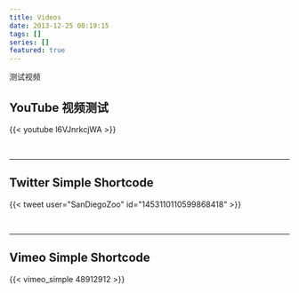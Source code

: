 ```yaml
---
title: Videos
date: 2013-12-25 00:19:15
tags: []
series: []
featured: true
---
```


测试视频

## YouTube 视频测试

{{< youtube l6VJnrkcjWA >}}

<br>

---
<!--more-->
## Twitter Simple Shortcode

{{< tweet user="SanDiegoZoo" id="1453110110599868418" >}}

<br>

---

## Vimeo Simple Shortcode

{{< vimeo_simple 48912912 >}}

